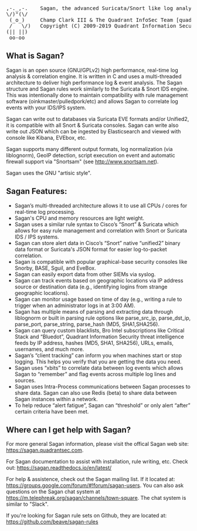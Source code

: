 
<pre>
,-._,-.    Sagan, the advanced Suricata/Snort like log analysis engine!
\/)"(\/ 
 (_o_)     Champ Clark III & The Quadrant InfoSec Team [quadrantsec.com]
 /   \/)   Copyright (C) 2009-2019 Quadrant Information Security, et al.
(|| ||) 
 oo-oo  
</pre>


What is Sagan? 
--------------

Sagan is an open source (GNU/GPLv2) high performance, real-time log 
analysis & correlation engine.  It is written in C and uses a 
multi-threaded architecture to deliver high performance log & event 
analysis. The Sagan structure and Sagan rules work similarly to the 
Suricata & Snort IDS engine. This was intentionally done to maintain 
compatibility with rule management software (oinkmaster/pulledpork/etc)
and allows Sagan to correlate log events with your IDS/IPS system. 

Sagan can write out to databases via Suricata EVE formats and/or 
Unified2, it is compatible with all Snort & Suricata consoles.  Sagan
can write also write out JSON which can be ingested by Elasticsearch
and viewed with console like Kibana, EVEbox, etc. 

Sagan supports many different output formats,  log normalization 
(via liblognorm),  GeoIP detection, script execution on event and
automatic firewall support via "Snortsam" (see http://www.snortsam.net).  

Sagan uses the GNU "artisic style". 

Sagan Features:
---------------

* Sagan’s multi-threaded architecture allows it to use all CPUs / cores for real-time log processing.
* Sagan's CPU and memory resources are light weight. 
* Sagan uses a similar rule syntax to Cisco’s “Snort” & Suricata which allows for easy rule management and correlation with Snort or Suricata IDS / IPS systems.
* Sagan can store alert data in Cisco’s “Snort” native “unified2” binary data format  or Suricata's JSON format for easier log-to-packet correlation.
* Sagan is compatible with popular graphical-base security consoles like Snorby, BASE, Sguil, and EveBox.   
* Sagan can easily export data from other SIEMs via syslog.
* Sagan can track events based on geographic locations via IP address source or destination data (e.g., identifying logins from strange geographic locations).
* Sagan can monitor usage based on time of day (e.g., writing a rule to trigger when an administrator logs in at 3:00 AM).
* Sagan has multiple means of parsing and extracting data through liblognorm or built in parsing rule options like parse_src_ip, parse_dst_ip, parse_port, parse_string, parse_hash (MD5, SHA1,SHA256).
* Sagan can query custom blacklists,  Bro Intel subscriptions like Critical Stack and “Bluedot”,  Quadrant Information Security threat intelligence feeds by IP address,  hashes (MD5, SHA1, SHA256),  URLs,  emails,  usernames, and much more.
* Sagan’s “client tracking” can inform you when machines start or stop logging.   This helps you verify that you are getting the data you need.
* Sagan uses “xbits” to correlate data between log events which allows Sagan to “remember” and flag events across multiple log lines and sources. 
* Sagan uses Intra-Process communications between Sagan processes to share data.   Sagan can also use Redis (beta) to share data between Sagan instances within a network.
* To help reduce “alert fatigue”,  Sagan can “threshold” or only alert “after” certain criteria have been met. 

Where can I get help with Sagan?
--------------------------------

For more general Sagan information, please visit the offical Sagan web site: 
https://sagan.quadrantsec.com. 

For Sagan documentation to assist with installation, rule writing, etc.  Check out:
https://sagan.readthedocs.io/en/latest/

For help & assistence,  check out the Sagan mailing list.  If it located at:
https://groups.google.com/forum/#!forum/sagan-users.  You can also ask questions on the
Sagan chat system at https://m.telephreak.org/sagan/channels/town-square.  The chat system
is similar to "Slack".

If you're looking for Sagan rule sets on Github,  they are located at:
https://github.com/beave/sagan-rules

